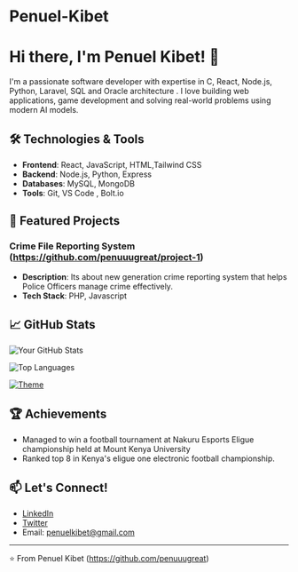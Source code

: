 # Penuel-Kibet
# Hi there, I'm Penuel Kibet! 👋

I'm a passionate software developer with expertise in C, React, Node.js, Python, Laravel, SQL and Oracle architecture . I love building  web applications, game development and solving real-world problems using modern AI models.

## 🛠️ Technologies & Tools

- **Frontend**: React, JavaScript, HTML,Tailwind CSS
- **Backend**: Node.js, Python, Express
- **Databases**: MySQL, MongoDB
- **Tools**: Git, VS Code , Bolt.io

## 🌟 Featured Projects

### Crime File Reporting System (https://github.com/penuuugreat/project-1)
- **Description**: Its about new generation crime reporting system that helps Police Officers manage crime effectively.
- **Tech Stack**: PHP, Javascript

## 📈 GitHub Stats

![Your GitHub Stats](https://github-readme-stats.vercel.app/api?username=penuuugreat&show_icons=true&theme=dark)

![Top Languages](https://github-readme-stats.vercel.app/api/top-langs/?username=penuuugreat&layout=compact&theme=dark)

[![Theme](https://img.shields.io/badge/Theme-Light%20/%20Dark-blue)](https://github.com/penuuugreat)

## 🏆 Achievements

- Managed to win a football tournament at Nakuru Esports Eligue championship held at Mount Kenya University
- Ranked top 8 in Kenya's eligue one  electronic football championship.

## 📫 Let's Connect!

- [LinkedIn](https://www.linkedin.com)
- [Twitter](https://twitter.com)
- Email: penuelkibet@gmail.com

---

⭐️ From Penuel Kibet (https://github.com/penuuugreat)
